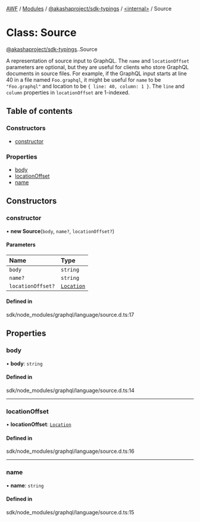[AWF](../README.md) / [Modules](../modules.md) / [@akashaproject/sdk-typings](../modules/akashaproject_sdk_typings.md) / [<internal\>](../modules/akashaproject_sdk_typings._internal_.md) / Source

# Class: Source

[@akashaproject/sdk-typings](../modules/akashaproject_sdk_typings.md).[<internal>](../modules/akashaproject_sdk_typings._internal_.md).Source

A representation of source input to GraphQL. The `name` and `locationOffset` parameters are
optional, but they are useful for clients who store GraphQL documents in source files.
For example, if the GraphQL input starts at line 40 in a file named `Foo.graphql`, it might
be useful for `name` to be `"Foo.graphql"` and location to be `{ line: 40, column: 1 }`.
The `line` and `column` properties in `locationOffset` are 1-indexed.

## Table of contents

### Constructors

- [constructor](akashaproject_sdk_typings._internal_.Source.md#constructor)

### Properties

- [body](akashaproject_sdk_typings._internal_.Source.md#body)
- [locationOffset](akashaproject_sdk_typings._internal_.Source.md#locationoffset)
- [name](akashaproject_sdk_typings._internal_.Source.md#name)

## Constructors

### constructor

• **new Source**(`body`, `name?`, `locationOffset?`)

#### Parameters

| Name | Type |
| :------ | :------ |
| `body` | `string` |
| `name?` | `string` |
| `locationOffset?` | [`Location`](../interfaces/akashaproject_sdk_typings._internal_.Location-1.md) |

#### Defined in

sdk/node_modules/graphql/language/source.d.ts:17

## Properties

### body

• **body**: `string`

#### Defined in

sdk/node_modules/graphql/language/source.d.ts:14

___

### locationOffset

• **locationOffset**: [`Location`](../interfaces/akashaproject_sdk_typings._internal_.Location-1.md)

#### Defined in

sdk/node_modules/graphql/language/source.d.ts:16

___

### name

• **name**: `string`

#### Defined in

sdk/node_modules/graphql/language/source.d.ts:15
